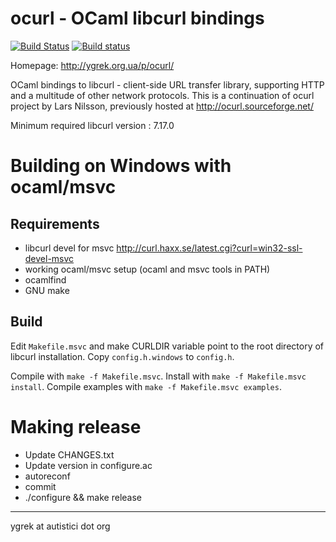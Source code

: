 
ocurl - OCaml libcurl bindings
==============================

[![Build Status](https://travis-ci.org/ygrek/ocurl.svg?branch=master)](https://travis-ci.org/ygrek/ocurl) [![Build status](https://ci.appveyor.com/api/projects/status/b20uqxaeyarwy2s4/branch/master?svg=true)](https://ci.appveyor.com/project/ygrek/ocurl/branch/master)

Homepage: http://ygrek.org.ua/p/ocurl/

OCaml bindings to libcurl - client-side URL transfer library,
supporting HTTP and a multitude of other network protocols.
This is a continuation of ocurl project by Lars Nilsson,
previously hosted at http://ocurl.sourceforge.net/

Minimum required libcurl version : 7.17.0

Building on Windows with ocaml/msvc
===================================

Requirements
------------

  * libcurl devel for msvc <http://curl.haxx.se/latest.cgi?curl=win32-ssl-devel-msvc>
  * working ocaml/msvc setup (ocaml and msvc tools in PATH)
  * ocamlfind
  * GNU make

Build
-----

Edit `Makefile.msvc` and make CURLDIR variable point
to the root directory of libcurl installation.
Copy `config.h.windows` to `config.h`.

Compile with `make -f Makefile.msvc`.
Install with `make -f Makefile.msvc install`.
Compile examples with `make -f Makefile.msvc examples`.

Making release
==============

* Update CHANGES.txt
* Update version in configure.ac
* autoreconf
* commit
* ./configure && make release

----
 ygrek at autistici dot org
